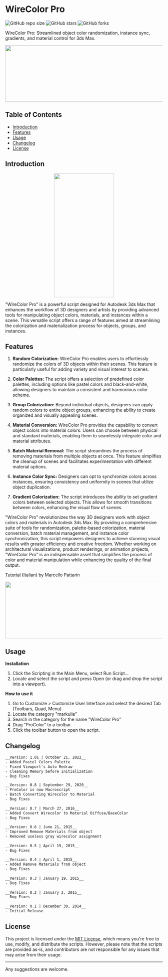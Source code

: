 # WireColor Pro

![GitHub repo size](https://img.shields.io/github/repo-size/markulie/WireColorPro)
![GitHub stars](https://img.shields.io/github/stars/markulie/WireColorPro?style=social)
![GitHub forks](https://img.shields.io/github/forks/markulie/WireColorPro?style=social)

WireColor Pro: Streamlined object color randomization, instance sync, gradients, and material control for 3ds Max.
<p align="center">
  <img width="650" height="180" src="https://github.com/markulie/ProColor/blob/master/ProColor_Blast.gif?raw=true">
</p>

## Table of Contents

- [Introduction](#introduction)
- [Features](#features)
- [Usage](#usage)
- [Changelog](#changelog)
- [License](#license)

## Introduction

<p align="center">
  <img width="192" height="395" src="https://raw.githubusercontent.com/markulie/ProColor/master/ProColor_Window.png">
</p>


"WireColor Pro" is a powerful script designed for Autodesk 3ds Max that enhances the workflow of 3D designers and artists by providing advanced tools for manipulating object colors, materials, and instances within a scene. This versatile script offers a range of features aimed at streamlining the colorization and materialization process for objects, groups, and instances.

## Features

1. **Random Colorization:** WireColor Pro enables users to effortlessly randomize the colors of 3D objects within their scenes. This feature is particularly useful for adding variety and visual interest to scenes.

2. **Color Palettes:** The script offers a selection of predefined color palettes, including options like pastel colors and black-and-white, allowing designers to maintain a consistent and harmonious color scheme.

3. **Group Colorization:** Beyond individual objects, designers can apply random colors to entire object groups, enhancing the ability to create organized and visually appealing scenes.

4. **Material Conversion:** WireColor Pro provides the capability to convert object colors into material colors. Users can choose between physical and standard materials, enabling them to seamlessly integrate color and material attributes.

5. **Batch Material Removal:** The script streamlines the process of removing materials from multiple objects at once. This feature simplifies the cleanup of scenes and facilitates experimentation with different material options.

6. **Instance Color Sync:** Designers can opt to synchronize colors across instances, ensuring consistency and uniformity in scenes that utilize object duplication.

7. **Gradient Colorization:** The script introduces the ability to set gradient colors between selected objects. This allows for smooth transitions between colors, enhancing the visual flow of scenes.

"WireColor Pro" revolutionizes the way 3D designers work with object colors and materials in Autodesk 3ds Max. By providing a comprehensive suite of tools for randomization, palette-based colorization, material conversion, batch material management, and instance color synchronization, this script empowers designers to achieve stunning visual results with greater efficiency and creative freedom. Whether working on architectural visualizations, product renderings, or animation projects, "WireColor Pro" is an indispensable asset that simplifies the process of color and material manipulation while enhancing the quality of the final output.


<a href="https://www.youtube.com/watch?v=j5dhfQ13YUk" target="-blank">Tutorial</a> (Italian) by Marcello Pattarin

<p align="center">
  <img width="650" height="180" src="https://github.com/markulie/ProColor/blob/master/ProColor_Gradient.jpg?raw=true">
</p>

## Usage
**Installation**
1. Click the Scripting in the Main Menu, select Run Script...
2. Locate and select the script and press Open (or drag and drop the script into a viewport).

**How to use it**
1. Go to Customize > Customize User Interface and select the desired Tab (Toolbars, Quad, Menu)
2. Locate the category "markulie"
3. Search in the category for the name "WireColor Pro"
4. Drag "ProColor" to a toolbar.
5. Click the toolbar button to open the script.



## Changelog

```html
__Version: 1.01 | October 21, 2022__
- Added Pastel Colors Palette  
- Fixed Viewport's Auto Redraw  
- Cleaning Memory before initialization  
- Bug Fixes  

__Version: 0.8 | September 29, 2020__
- ProColor is now Macroscript  
- Batch Converting Wirecolor to Material  
- Bug Fixes  
  
__Version: 0.7 | March 27, 2016__  
- Added Convert Wirecolor to Material Diffuse/BaseColor
- Bug Fixes  
  
__Version: 0.6 | June 21, 2015__  
- Improved Remove Materials from object
- Removed useless gray wirecolor assignment  
  
__Version: 0.5 | April 19, 2015__  
- Bug Fixes  
  
__Version: 0.4 | April 1, 2015__  
- Added Remove Materials from object
- Bug Fixes  
  
__Version: 0.3 | January 19, 2015__  
- Bug Fixes  
  
__Version: 0.2 | January 2, 2015__  
- Bug Fixes  
  
__Version: 0.1 | December 30, 2014__  
- Initial Release  
```


## License

This project is licensed under the [MIT License](LICENSE), which means you're free to use, modify, and distribute the scripts. However, please note that the scripts are provided as-is, and contributors are not responsible for any issues that may arise from their usage.

---

Any suggestions are welcome.
